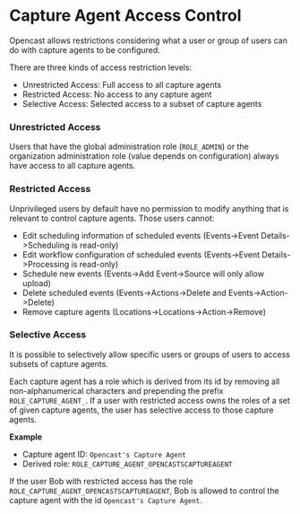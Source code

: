 # Capture Agent Access Control

Opencast allows restrictions considering what a user or group of users can do with capture agents to be configured.

There are three kinds of access restriction levels:

- Unrestricted Access: Full access to all capture agents
- Restricted Access: No access to any capture agent
- Selective Access: Selected access to a subset of capture agents

### Unrestricted Access

Users that have the global administration role (`ROLE_ADMIN`) or the organization administration role
(value depends on configuration) always have access to all capture agents.

### Restricted Access

Unprivileged users by default have no permission to modify anything that is relevant to control capture agents.
Those users cannot:

- Edit scheduling information of scheduled events (Events->Event Details->Scheduling is read-only)
- Edit workflow configuration of scheduled events (Events->Event Details->Processing is read-only)
- Schedule new events (Events->Add Event->Source will only allow upload)
- Delete scheduled events (Events->Actions->Delete and Events->Action->Delete)
- Remove capture agents (Locations->Locations->Action->Remove)

### Selective Access

It is possible to selectively allow specific users or groups of users to access subsets of capture agents.

Each capture agent has a role which is derived from its id by removing all non-alphanumerical characters and
prepending the prefix `ROLE_CAPTURE_AGENT_`.
If a user with restricted access owns the roles of a set of given capture agents, the user has selective access
to those capture agents. 

**Example**

- Capture agent ID: `Opencast's Capture Agent`
- Derived role: `ROLE_CAPTURE_AGENT_OPENCASTSCAPTUREAGENT`

If the user Bob with restricted access has the role `ROLE_CAPTURE_AGENT_OPENCASTSCAPTUREAGENT`, Bob is allowed
to control the capture agent with the id `Opencast's Capture Agent`.